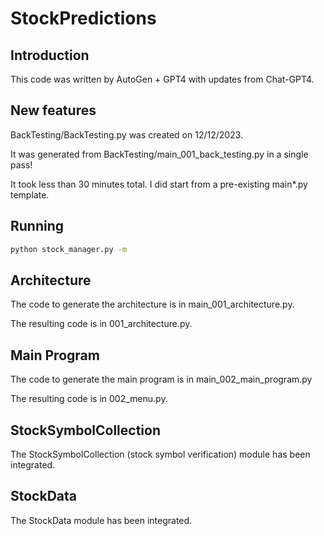 # StockPredictions

## Introduction

This code was written by AutoGen + GPT4 with updates from Chat-GPT4.

## New features

BackTesting/BackTesting.py was created on 12/12/2023.

It was generated from BackTesting/main_001_back_testing.py in a single pass!

It took less than 30 minutes total.  I did start from a pre-existing main*.py template.

## Running

```bash
python stock_manager.py -m
```

## Architecture

The code to generate the architecture is in main_001_architecture.py.

The resulting code is in 001_architecture.py.

## Main Program

The code to generate the main program is in main_002_main_program.py

The resulting code is in 002_menu.py.

## StockSymbolCollection

The StockSymbolCollection (stock symbol verification) module has been integrated.

## StockData

The StockData module has been integrated.
